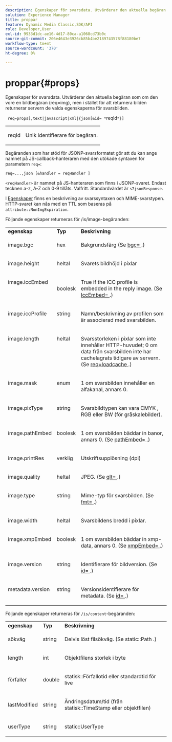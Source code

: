 ```yaml
---
description: Egenskaper för svarsdata. Utvärderar den aktuella begäran som om den vore en bildbegäran (req=img), men i stället för att returnera bilden returnerar servern de valda egenskaperna för svarsbilden.
solution: Experience Manager
title: proppar
feature: Dynamic Media Classic,SDK/API
role: Developer,User
exl-id: 9933d1dc-ae16-4d17-80ca-a1068cd73b0c
source-git-commit: 206e4643e3926cb85b4be2189743578f88180be7
workflow-type: tm+mt
source-wordcount: '370'
ht-degree: 0%

---
```


# proppar{#props}

Egenskaper för svarsdata. Utvärderar den aktuella begäran som om den vore en bildbegäran (req=img), men i stället för att returnera bilden returnerar servern de valda egenskaperna för svarsbilden.

` req=props[,text|javascript|xml|{json[&id= *`reqId`*}]`

<table id="simpletable_A9FCC880171B4A9DBAE28413AFDF75F7"> 
 <tr class="strow"> 
  <td class="stentry"> <p> <span class="codeph"> <span class="varname"> reqId </span> </span> </p> </td> 
  <td class="stentry"> <p>Unik identifierare för begäran. </p> </td> 
 </tr> 
</table>

Begäranden som har stöd för JSONP-svarsformatet gör att du kan ange namnet på JS-callback-hanteraren med den utökade syntaxen för parametern `req=`:

`req=...,json [&handler = reqHandler ]`

`<reqHandler>` är namnet på JS-hanteraren som finns i JSONP-svaret. Endast tecknen a-z, A-Z och 0-9 tillåts. Valfritt. Standardvärdet är `s7jsonResponse`.

I [Egenskaper](../../../../../../is-api/http-ref/image-serving-api-ref/c-http-protocol-reference/c-response-data/c-properties/c-properties.md#concept-49c609fd6de942cab422ee412353c9d9) finns en beskrivning av svarssyntaxen och MIME-svarstypen. HTTP-svaret kan nås med en TTL som baseras på `attribute::NonImgExpiration`.

Följande egenskaper returneras för /is/image-begäranden:

<table id="table_9665612ED7D24C07AAF75D953C0FEB36"> 
 <tbody> 
  <tr> 
   <td> <b> egenskap </b> </td> 
   <td> <b> Typ </b> </td> 
   <td> <b> Beskrivning</b> </td> 
  </tr> 
  <tr valign="top"> 
   <td> <p> <span class="codeph"> image.bgc </span> </p> </td> 
   <td> <p> hex </p> </td> 
   <td> <p> Bakgrundsfärg (Se <span class="codeph"> <a href="../../../../../../is-api/http-ref/image-serving-api-ref/c-http-protocol-reference/c-command-reference/r-bgc.md#reference-53376175f617446fbe5c69120f834b88" type="reference" format="dita" scope="local"> bgc= </a> </span>.) </p> </td> 
  </tr> 
  <tr valign="top"> 
   <td valign="top"> <p> <span class="codeph"> image.height </span> </p> </td> 
   <td> <p> heltal </p> </td> 
   <td> <p> Svarets bildhöjd i pixlar </p> </td> 
  </tr> 
  <tr> 
   <td valign="top"> <p> <span class="codeph"> image.iccEmbed </span> </p> </td> 
   <td> <p> boolesk </p> </td> 
   <td> <p> True if the ICC profile is embedded in the reply image. (Se <span class="codeph"> <a href="../../../../../../is-api/http-ref/image-serving-api-ref/c-http-protocol-reference/c-command-reference/r-iccembed.md#reference-e3b774fb322046a2a6dde3a7bab5583e" type="reference" format="dita" scope="local"> IccEmbed= </a> </span>.) </p> </td> 
  </tr> 
  <tr valign="top"> 
   <td> <p> <span class="codeph"> image.iccProfile </span> </p> </td> 
   <td> <p> string </p> </td> 
   <td> <p> Namn/beskrivning av profilen som är associerad med svarsbilden. </p> </td> 
  </tr> 
  <tr valign="top"> 
   <td> <p> <span class="codeph"> image.length </span> </p> </td> 
   <td> <p> heltal </p> </td> 
   <td> <p> Svarsstorleken i pixlar som inte innehåller HTTP-huvudet; 0 om data från svarsbilden inte har cachelagrats tidigare av servern. (Se <span class="codeph"> <a href="../../../../../../is-api/http-ref/image-serving-api-ref/c-http-protocol-reference/c-command-reference/r-req/r-req.md#reference-907cdb4a97034db7ad94695f25552e76" type="reference" format="dita" scope="local"> req=loadcache </a> </span>.) </p> </td> 
  </tr> 
  <tr valign="top"> 
   <td> <p> <span class="codeph"> image.mask </span> </p> </td> 
   <td> <p> enum </p> </td> 
   <td> <p> 1 om svarsbilden innehåller en alfakanal, annars 0. </p> </td> 
  </tr> 
  <tr valign="top"> 
   <td> <p> <span class="codeph"> image.pixType </span> </p> </td> 
   <td> <p> string </p> </td> 
   <td> <p> Svarsbildtypen kan vara <span class="codeph"> CMYK </span>, <span class="codeph"> RGB </span> eller <span class="codeph"> BW </span> (för gråskalebilder). </p> </td> 
  </tr> 
  <tr valign="top"> 
   <td> <p> <span class="codeph"> image.pathEmbed </span> </p> </td> 
   <td> <p> boolesk </p> </td> 
   <td> <p> 1 om svarsbilden bäddar in banor, annars 0. (Se <span class="codeph"> <a href="../../../../../../is-api/http-ref/image-serving-api-ref/c-http-protocol-reference/c-command-reference/r-pathembed.md#reference-9ccf0771d6634cf68c1c9c33cd428301" type="reference" format="dita" scope="local"> pathEmbed= </a> </span>.) </p> </td> 
  </tr> 
  <tr valign="top"> 
   <td> <p> <span class="codeph"> image.printRes </span> </p> </td> 
   <td> <p> verklig </p> </td> 
   <td> <p> Utskriftsupplösning (dpi) </p> </td> 
  </tr> 
  <tr valign="top"> 
   <td> <p> <span class="codeph"> image.quality </span> </p> </td> 
   <td> <p> heltal </p> </td> 
   <td> <p> JPEG. (Se <span class="codeph"> <a href="../../../../../../is-api/http-ref/image-serving-api-ref/c-http-protocol-reference/c-command-reference/r-is-http-qlt.md#reference-f69ed0758c784b0385d979820546d352" type="reference" format="dita" scope="local"> qlt= </a> </span>.) </p> </td> 
  </tr> 
  <tr valign="top"> 
   <td> <p> <span class="codeph"> image.type </span> </p> </td> 
   <td> <p> string </p> </td> 
   <td> <p> Mime-typ för svarsbilden. (Se <span class="codeph"> <a href="../../../../../../is-api/http-ref/image-serving-api-ref/c-http-protocol-reference/c-command-reference/r-is-http-fmt.md#reference-cdf10043423b45ba9fe15157fb3ae37a" type="reference" format="dita" scope="local"> fmt= </a> </span>.) </p> </td> 
  </tr> 
  <tr valign="top"> 
   <td> <p> <span class="codeph"> image.width </span> </p> </td> 
   <td> <p> heltal </p> </td> 
   <td> <p> Svarsbildens bredd i pixlar. </p> </td> 
  </tr> 
  <tr valign="top"> 
   <td> <p> <span class="codeph"> image.xmpEmbed </span> </p> </td> 
   <td> <p> boolesk </p> </td> 
   <td> <p> 1 om svarsbilden bäddar in xmp-data, annars 0. (Se <span class="codeph"> <a href="../../../../../../is-api/http-ref/image-serving-api-ref/c-http-protocol-reference/c-command-reference/r-xmpembed.md#reference-46ecf40a40a0442fa62de3a85dcb03e8" type="reference" format="dita" scope="local"> xmpEmbed= </a> </span>.) </p> </td> 
  </tr> 
  <tr valign="top"> 
   <td> <p> <span class="codeph"> image.version </span> </p> </td> 
   <td> <p> string </p> </td> 
   <td> <p> Identifierare för bildversion. (Se <span class="codeph"> <a href="../../../../../../is-api/http-ref/image-serving-api-ref/c-http-protocol-reference/c-command-reference/r-id.md#reference-60661184deb3420998779724244fcfa0" type="reference" format="dita" scope="local"> id= </a> </span>.) </p> </td> 
  </tr> 
  <tr valign="top"> 
   <td> <p> <span class="codeph"> metadata.version </span> </p> </td> 
   <td> <p> string </p> </td> 
   <td> <p> Versionsidentifierare för metadata. (Se <span class="codeph"> <a href="../../../../../../is-api/http-ref/image-serving-api-ref/c-http-protocol-reference/c-command-reference/r-id.md#reference-60661184deb3420998779724244fcfa0" type="reference" format="dita" scope="local"> id= </a> </span>.) </p> </td> 
  </tr> 
 </tbody> 
</table>

Följande egenskaper returneras för `/is/content`-begäranden:

<table id="table_B66360C475CE495D9701AB526E758873"> 
 <tbody> 
  <tr> 
   <td> <b> egenskap </b> </td> 
   <td> <b> Typ </b> </td> 
   <td> <b> Beskrivning</b> </td> 
  </tr> 
  <tr> 
   <td> <p> <span class="codeph"> sökväg </span> </p> </td> 
   <td> <p> string </p> </td> 
   <td> <p>Delvis löst filsökväg. (Se <span class="codeph"> static::Path </span>.) </p> </td> 
  </tr> 
  <tr> 
   <td> <p> <span class="codeph"> length </span> </p> </td> 
   <td> <p> int </p> </td> 
   <td> <p> Objektfilens storlek i byte </p> </td> 
  </tr> 
  <tr> 
   <td> <p> <span class="codeph"> förfaller </span> </p> </td> 
   <td> <p> double </p> </td> 
   <td> <p> <span class="codeph"> statisk::Förfallotid </span> eller standardtid för live </p> </td> 
  </tr> 
  <tr> 
   <td> <p> <span class="codeph"> lastModified </span> </p> </td> 
   <td> <p> string </p> </td> 
   <td> <p> Ändringsdatum/tid (från <span class="codeph"> statisk::TimeStamp </span> eller objektfilen) </p> </td> 
  </tr> 
  <tr> 
   <td> <p> <span class="codeph"> userType </span> </p> </td> 
   <td> <p> string </p> </td> 
   <td> <p> <span class="codeph"> static::UserType </span> </p> </td> 
  </tr> 
 </tbody> 
</table>
